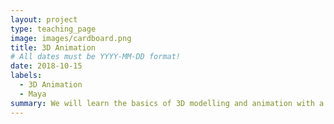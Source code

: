 ```yaml
---
layout: project
type: teaching_page
image: images/cardboard.png
title: 3D Animation
# All dates must be YYYY-MM-DD format!
date: 2018-10-15
labels:
  - 3D Animation
  - Maya
summary: We will learn the basics of 3D modelling and animation with a piece of software called Maya.  Maya is a standard professional tool for producing 3D art and animation for movies, video-games and many other domains.  Our primary resources for the class will be various step-by-step tutorial videos, and the class will be as much about the process of following instructions and using documentation to learn a complex tool and skill as it will be about 3D modelling itself.
---
```

